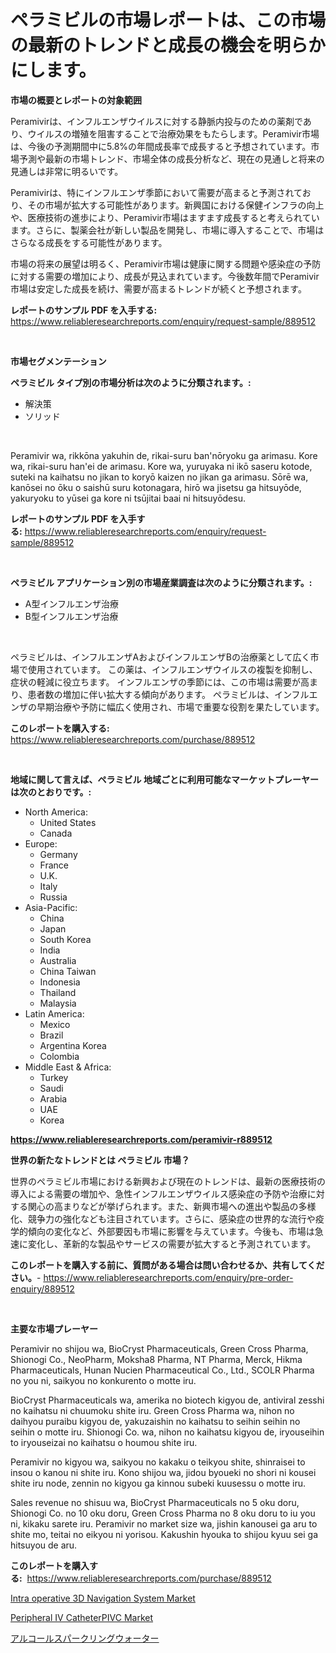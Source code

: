 <p><h1>ペラミビルの市場レポートは、この市場の最新のトレンドと成長の機会を明らかにします。</h1></p><p><strong>市場の概要とレポートの対象範囲</strong></p>
<p><p>Peramivirは、インフルエンザウイルスに対する静脈内投与のための薬剤であり、ウイルスの増殖を阻害することで治療効果をもたらします。Peramivir市場は、今後の予測期間中に5.8%の年間成長率で成長すると予想されています。市場予測や最新の市場トレンド、市場全体の成長分析など、現在の見通しと将来の見通しは非常に明るいです。</p><p>Peramivirは、特にインフルエンザ季節において需要が高まると予測されており、その市場が拡大する可能性があります。新興国における保健インフラの向上や、医療技術の進歩により、Peramivir市場はますます成長すると考えられています。さらに、製薬会社が新しい製品を開発し、市場に導入することで、市場はさらなる成長をする可能性があります。</p><p>市場の将来の展望は明るく、Peramivir市場は健康に関する問題や感染症の予防に対する需要の増加により、成長が見込まれています。今後数年間でPeramivir市場は安定した成長を続け、需要が高まるトレンドが続くと予想されます。</p></p>
<p><strong>レポートのサンプル PDF を入手する:</strong> <a href="https://www.reliableresearchreports.com/enquiry/request-sample/889512">https://www.reliableresearchreports.com/enquiry/request-sample/889512</a></p>
<p>&nbsp;</p>
<p><strong>市場セグメンテーション</strong></p>
<p><strong>ペラミビル タイプ別の市場分析は次のように分類されます。:</strong></p>
<p><ul><li>解決策</li><li>ソリッド</li></ul></p>
<p>&nbsp;</p>
<p><p>Peramivir wa, rikkōna yakuhin de, rikai-suru ban'nōryoku ga arimasu. Kore wa, rikai-suru han'ei de arimasu. Kore wa, yuruyaka ni ikō saseru kotode, suteki na kaihatsu no jikan to koryō kaizen no jikan ga arimasu. Sōrē wa, kanōsei no ōku o saishū suru kotonagara, hirō wa jisetsu ga hitsuyōde, yakuryoku to yūsei ga kore ni tsūjitai baai ni hitsuyōdesu.</p></p>
<p><strong>レポートのサンプル PDF を入手する:</strong>&nbsp;<a href="https://www.reliableresearchreports.com/enquiry/request-sample/889512">https://www.reliableresearchreports.com/enquiry/request-sample/889512</a></p>
<p>&nbsp;</p>
<p><strong> ペラミビル アプリケーション別の市場産業調査は次のように分類されます。:</strong></p>
<p><ul><li>A型インフルエンザ治療</li><li>B型インフルエンザ治療</li></ul></p>
<p>&nbsp;</p>
<p><p>ペラミビルは、インフルエンザAおよびインフルエンザBの治療薬として広く市場で使用されています。 この薬は、インフルエンザウイルスの複製を抑制し、症状の軽減に役立ちます。 インフルエンザの季節には、この市場は需要が高まり、患者数の増加に伴い拡大する傾向があります。 ペラミビルは、インフルエンザの早期治療や予防に幅広く使用され、市場で重要な役割を果たしています。</p></p>
<p><strong>このレポートを購入する:</strong>&nbsp; <a href="https://www.reliableresearchreports.com/purchase/889512">https://www.reliableresearchreports.com/purchase/889512</a></p>
<p>&nbsp;</p>
<p><strong>地域に関して言えば、ペラミビル 地域ごとに利用可能なマーケットプレーヤーは次のとおりです。:</strong></p>
<p><ul>
    <li>
        North America:
        <ul>
            <li>United States</li>
            <li>Canada</li>
        </ul>
    </li>
    <li>
        Europe:
        <ul>
            <li>Germany</li>
            <li>France</li>
            <li>U.K.</li>
            <li>Italy</li>
            <li>Russia</li>
        </ul>
    </li>
    <li>
        Asia-Pacific:
        <ul>
            <li>China</li>
            <li>Japan</li>
            <li>South Korea</li>
            <li>India</li>
            <li>Australia</li>
            <li>China Taiwan</li>
            <li>Indonesia</li>
            <li>Thailand</li>
            <li>Malaysia</li>
        </ul>
    </li>
    <li>
        Latin America:
        <ul>
            <li>Mexico</li>
            <li>Brazil</li>
            <li>Argentina Korea</li>
            <li>Colombia</li>
        </ul>
    </li>
    <li>
        Middle East & Africa:
        <ul>
            <li>Turkey</li>
            <li>Saudi</li>
            <li>Arabia</li>
            <li>UAE</li>
            <li>Korea</li>
        </ul>
    </li>
    </ul></p>
<p><strong><a href="https://www.reliableresearchreports.com/peramivir-r889512">https://www.reliableresearchreports.com/peramivir-r889512</a></strong>&nbsp;</p>
<p><strong>世界の新たなトレンドとは ペラミビル 市場？</strong></p>
<p><p>世界のペラミビル市場における新興および現在のトレンドは、最新の医療技術の導入による需要の増加や、急性インフルエンザウイルス感染症の予防や治療に対する関心の高まりなどが挙げられます。また、新興市場への進出や製品の多様化、競争力の強化なども注目されています。さらに、感染症の世界的な流行や疫学的傾向の変化など、外部要因も市場に影響を与えています。今後も、市場は急速に変化し、革新的な製品やサービスの需要が拡大すると予測されています。</p></p>
<p><strong>このレポートを購入する前に、質問がある場合は問い合わせるか、共有してください。</strong>- <a href="https://www.reliableresearchreports.com/enquiry/pre-order-enquiry/889512">https://www.reliableresearchreports.com/enquiry/pre-order-enquiry/889512</a></p>
<p>&nbsp;</p>
<p><strong>主要な市場プレーヤー</strong></p>
<p><p>Peramivir no shijou wa, BioCryst Pharmaceuticals, Green Cross Pharma, Shionogi Co., NeoPharm, Moksha8 Pharma, NT Pharma, Merck, Hikma Pharmaceuticals, Hunan Nucien Pharmaceutical Co., Ltd., SCOLR Pharma no you ni, saikyou no konkurento o motte iru.</p><p>BioCryst Pharmaceuticals wa, amerika no biotech kigyou de, antiviral zesshi no kaihatsu ni chuumoku shite iru. Green Cross Pharma wa, nihon no daihyou puraibu kigyou de, yakuzaishin no kaihatsu to seihin seihin no seihin o motte iru. Shionogi Co. wa, nihon no kaihatsu kigyou de, iryouseihin to iryouseizai no kaihatsu o houmou shite iru.</p><p>Peramivir no kigyou wa, saikyou no kakaku o teikyou shite, shinraisei to insou o kanou ni shite iru. Kono shijou wa, jidou byoueki no shori ni kousei shite iru node, zennin no kigyou ga kinnou subeki kuusessu o motte iru.</p><p>Sales revenue no shisuu wa, BioCryst Pharmaceuticals no 5 oku doru, Shionogi Co. no 10 oku doru, Green Cross Pharma no 8 oku doru to iu you ni, kikaku sarete iru. Peramivir no market size wa, jishin kanousei ga aru to shite mo, teitai no eikyou ni yorisou. Kakushin hyouka to shijou kyuu sei ga hitsuyou de aru.</p></p>
<p><strong>このレポートを購入する:</strong>&nbsp;&nbsp;<a href="https://www.reliableresearchreports.com/purchase/889512">https://www.reliableresearchreports.com/purchase/889512</a></p>
<p><p><a href="https://github.com/dimitrishawkinswaynenp91rgz/Market-Research-Report-List-2/blob/main/intra-operative-3d-navigation-system-market.md">Intra operative 3D Navigation System Market</a></p><p><a href="https://github.com/changoleonlaverguenzanoexiste/Market-Research-Report-List-2/blob/main/peripheral-iv-catheterpivc-market.md">Peripheral IV CatheterPIVC Market</a></p><p><a href="https://github.com/one-cool-chick/Market-Research-Report-List-1/blob/main/598114523564.md">アルコールスパークリングウォーター</a></p></p>